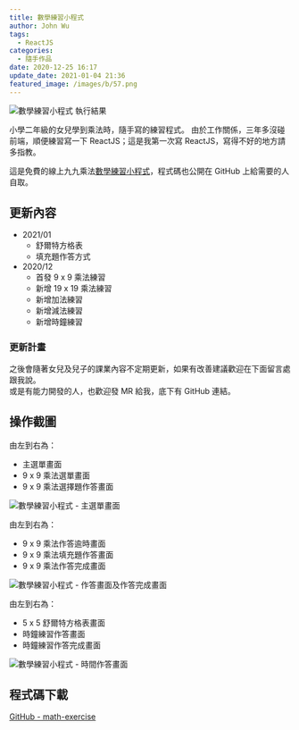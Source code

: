 ```yaml
---
title: 數學練習小程式
author: John Wu
tags:
  - ReactJS
categories:
  - 隨手作品
date: 2020-12-25 16:17
update_date: 2021-01-04 21:36
featured_image: /images/b/57.png
---
```

![數學練習小程式 執行結果](/images/b/57.png)

小學二年級的女兒學到乘法時，隨手寫的練習程式。
由於工作關係，三年多沒碰前端，順便練習寫一下 ReactJS；這是我第一次寫 ReactJS，寫得不好的地方請多指教。

這是免費的線上九九乘法[數學練習小程式](https://math-exercise.johnwu.cc/)，程式碼也公開在 GitHub 上給需要的人自取。  

<!-- more -->
 
## 更新內容

- 2021/01
  - 舒爾特方格表
  - 填充題作答方式
- 2020/12 
  - 首發 9 x 9 乘法練習
  - 新增 19 x 19 乘法練習
  - 新增加法練習
  - 新增減法練習
  - 新增時鐘練習

### 更新計畫

之後會隨著女兒及兒子的課業內容不定期更新，如果有改善建議歡迎在下面留言處跟我說。  
或是有能力開發的人，也歡迎發 MR 給我，底下有 GitHub 連結。 

## 操作截圖

由左到右為：  

- 主選單畫面
- 9 x 9 乘法選單畫面
- 9 x 9 乘法選擇題作答畫面

![數學練習小程式 - 主選單畫面](/images/b/57.png)  

由左到右為：  

- 9 x 9 乘法作答逾時畫面
- 9 x 9 乘法填充題作答畫面
- 9 x 9 乘法作答完成畫面

![數學練習小程式 - 作答畫面及作答完成畫面](/images/b/58.png)  

由左到右為：  

- 5 x 5 舒爾特方格表畫面
- 時鐘練習作答畫面
- 時鐘練習作答完成畫面

![數學練習小程式 - 時間作答畫面](/images/b/59.png)  

## 程式碼下載

[GitHub - math-exercise](https://github.com/johnwu1114/math-exercise)